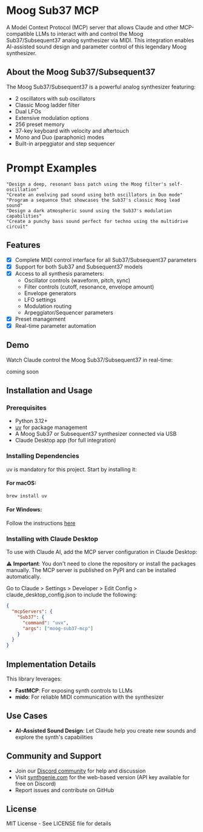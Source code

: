 # Moog Sub37 MCP

A Model Context Protocol (MCP) server that allows Claude and other MCP-compatible LLMs to interact with and control the Moog Sub37/Subsequent37 analog synthesizer via MIDI. This integration enables AI-assisted sound design and parameter control of this legendary Moog synthesizer.

## About the Moog Sub37/Subsequent37

The Moog Sub37/Subsequent37 is a powerful analog synthesizer featuring:

- 2 oscillators with sub oscillators
- Classic Moog ladder filter
- Dual LFOs
- Extensive modulation options
- 256 preset memory
- 37-key keyboard with velocity and aftertouch
- Mono and Duo (paraphonic) modes
- Built-in arpeggiator and step sequencer

# Prompt Examples

```
"Design a deep, resonant bass patch using the Moog filter's self-oscillation"
"Create an evolving pad sound using both oscillators in Duo mode"
"Program a sequence that showcases the Sub37's classic Moog lead sound"
"Design a dark atmospheric sound using the Sub37's modulation capabilities"
"Create a punchy bass sound perfect for techno using the multidrive circuit"
```

## Features

- [x] Complete MIDI control interface for all Sub37/Subsequent37 parameters
- [x] Support for both Sub37 and Subsequent37 models
- [x] Access to all synthesis parameters:
  - Oscillator controls (waveform, pitch, sync)
  - Filter controls (cutoff, resonance, envelope amount)
  - Envelope generators
  - LFO settings
  - Modulation routing
  - Arpeggiator/Sequencer parameters
- [x] Preset management
- [x] Real-time parameter automation

## Demo

Watch Claude control the Moog Sub37/Subsequent37 in real-time:

coming soon

## Installation and Usage

### Prerequisites

- Python 3.12+
- [uv](https://github.com/astral-sh/uv) for package management
- A Moog Sub37 or Subsequent37 synthesizer connected via USB
- Claude Desktop app (for full integration)

### Installing Dependencies

uv is mandatory for this project. Start by installing it:

#### For macOS:

```bash
brew install uv
```

#### For Windows:

Follow the instructions [here](https://docs.astral.sh/uv/getting-started/installation/)

### Installing with Claude Desktop

To use with Claude AI, add the MCP server configuration in Claude Desktop:

⚠️ **Important**: You don't need to clone the repository or install the packages manually. The MCP server is published on PyPI and can be installed automatically.

Go to Claude > Settings > Developer > Edit Config > claude_desktop_config.json to include the following:

```json
{
  "mcpServers": {
    "Sub37": {
      "command": "uvx",
      "args": ["moog-sub37-mcp"]
    }
  }
}
```

## Implementation Details

This library leverages:

- **FastMCP**: For exposing synth controls to LLMs
- **mido**: For reliable MIDI communication with the synthesizer

## Use Cases

- **AI-Assisted Sound Design**: Let Claude help you create new sounds and explore the synth's capabilities

## Community and Support

- Join our [Discord community](https://discord.gg/ZFuSuegBMS) for help and discussion
- Visit [synthgenie.com](https://www.synthgenie.com/) for the web-based version (API key available for free on Discord)
- Report issues and contribute on GitHub

## License

MIT License - See LICENSE file for details
